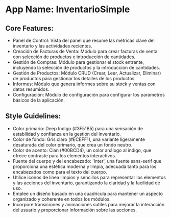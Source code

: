 # **App Name**: InventarioSimple

## Core Features:

- Panel de Control: Vista del panel que resume las métricas clave del inventario y las actividades recientes.
- Creación de Facturas de Venta: Módulo para crear facturas de venta con selección de productos e introducción de cantidades.
- Gestión de Compras: Módulo para gestionar el stock entrante, incluyendo la selección de productos y la introducción de cantidades.
- Gestión de Productos: Módulo CRUD (Crear, Leer, Actualizar, Eliminar) de productos para gestionar los detalles de los productos.
- Informes: Módulo que genera informes sobre su stock y ventas con datos resumidos.
- Configuración: Módulo de configuración para configurar los parámetros básicos de la aplicación.

## Style Guidelines:

- Color primario: Deep Indigo (#3F51B5) para una sensación de estabilidad y confianza en la gestión del inventario.
- Color de fondo: Gris claro (#ECEFF1), una variante ligeramente desaturada del color primario, que crea un fondo neutro.
- Color de acento: Cian (#00BCD4), un color análogo al índigo, que ofrece contraste para los elementos interactivos.
- Fuente del cuerpo y del encabezado: 'Inter', una fuente sans-serif que proporciona una estética moderna y limpia, adecuada tanto para los encabezados como para el texto del cuerpo.
- Utilice iconos de línea limpios y sencillos para representar los elementos y las acciones del inventario, garantizando la claridad y la facilidad de uso.
- Emplee un diseño basado en una cuadrícula para mantener un aspecto organizado y coherente en todos los módulos.
- Incorpore transiciones y animaciones sutiles para mejorar la interacción del usuario y proporcionar información sobre las acciones.